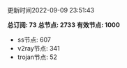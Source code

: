 更新时间2022-09-09 23:51:43

**总订阅: 73**
**总节点: 2733**
**有效节点: 1000**
- ss节点: 607
- v2ray节点: 341
- trojan节点: 52
